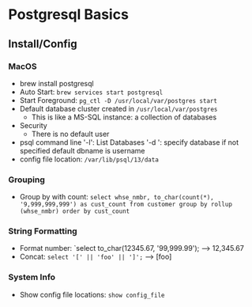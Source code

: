 # Postgresql Basics

## Install/Config

### MacOS

- brew install postgresql
- Auto Start: `brew services start postgresql`
- Start Foreground: `pg_ctl -D /usr/local/var/postgres start`
- Default database cluster created in `/usr/local/var/postgres`
	- This is like a MS-SQL instance: a collection of databases
- Security
	- There is no default user
- psql command line
	'-l': List Databases
	'-d <dbname>': specify database if not specified default dbname is username
- config file location: `/var/lib/psql/13/data`


### Grouping

- Group by with count:  `select whse_nmbr, to_char(count(*), '9,999,999,999') as cust_count from customer group by rollup (whse_nmbr) order by cust_count`

### String Formatting
- Format number: `select to_char(12345.67, '99,999.99'); --> 12,345.67
- Concat: `select '[' || 'foo' || ']';` --> [foo]

### System Info
- Show config file locations: `show config_file`

